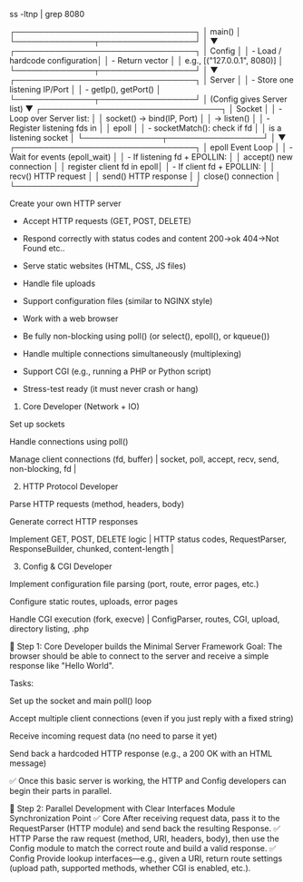 ss -ltnp | grep 8080

┌────────────────────────────────┐
│            main()              │
└──────────────┬─────────────────┘
               │
               ▼
┌────────────────────────────────┐
│ Config                         │
│ - Load / hardcode configuration│
│ - Return vector<Server>        │
│   e.g., [("127.0.0.1", 8080)]  │
└──────────────┬─────────────────┘
               │
               ▼
┌────────────────────────────────┐
│ Server                         │
│ - Store one listening IP/Port  │
│ - getIp(), getPort()           │
└──────────────┬─────────────────┘
               │ (Config gives Server list)
               ▼
┌────────────────────────────────┐
│ Socket                         │
│ - Loop over Server list:       │
│   socket() → bind(IP, Port)    │
│   → listen()                   │
│ - Register listening fds in    │
│   epoll                        │
│ - socketMatch(): check if fd   │
│   is a listening socket        │
└──────────────┬─────────────────┘
               │
               ▼
┌────────────────────────────────┐
│ epoll Event Loop               │
│ - Wait for events (epoll_wait) │
│ - If listening fd + EPOLLIN:   │
│     accept() new connection    │
│     register client fd in epoll│
│ - If client fd + EPOLLIN:      │
│     recv() HTTP request        │
│     send() HTTP response       │
│     close() connection         │
└────────────────────────────────┘


Create your own HTTP server

- Accept HTTP requests (GET, POST, DELETE)

- Respond correctly with status codes and content 200->ok 404->Not Found etc..

- Serve static websites (HTML, CSS, JS files)

- Handle file uploads

- Support configuration files (similar to NGINX style)

- Work with a web browser

- Be fully non-blocking using poll() (or select(), epoll(), or kqueue())

- Handle multiple connections simultaneously (multiplexing)

- Support CGI (e.g., running a PHP or Python script)

- Stress-test ready (it must never crash or hang)


1. Core Developer (Network + IO)		

Set up sockets

Handle connections using poll()

Manage client connections (fd, buffer)
| socket, poll, accept, recv, send, non-blocking, fd |

2. HTTP Protocol Developer

Parse HTTP requests (method, headers, body)

Generate correct HTTP responses

Implement GET, POST, DELETE logic
| HTTP status codes, RequestParser, ResponseBuilder, chunked, content-length |

3. Config & CGI Developer

Implement configuration file parsing (port, route, error pages, etc.)

Configure static routes, uploads, error pages

Handle CGI execution (fork, execve)
| ConfigParser, routes, CGI, upload, directory listing, .php


🔧 Step 1: Core Developer builds the Minimal Server Framework
Goal: The browser should be able to connect to the server and receive a simple response like "Hello World".

Tasks:

Set up the socket and main poll() loop

Accept multiple client connections (even if you just reply with a fixed string)

Receive incoming request data (no need to parse it yet)

Send back a hardcoded HTTP response (e.g., a 200 OK with an HTML message)

✅ Once this basic server is working, the HTTP and Config developers can begin their parts in parallel.

🔀 Step 2: Parallel Development with Clear Interfaces
Module	Synchronization Point
✅ Core	After receiving request data, pass it to the RequestParser (HTTP module) and send back the resulting Response.
✅ HTTP	Parse the raw request (method, URI, headers, body), then use the Config module to match the correct route and build a valid response.
✅ Config	Provide lookup interfaces—e.g., given a URI, return route settings (upload path, supported methods, whether CGI is enabled, etc.).
